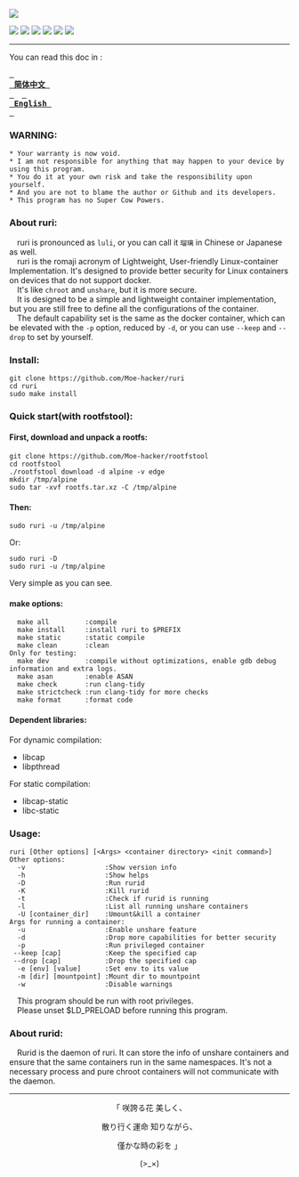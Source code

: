 
![](https://github.com/Moe-hacker/ruri/raw/main/logo/logo.png)

![](https://img.shields.io/github/stars/Moe-hacker/ruri?style=for-the-badge&color=fee4d0&logo=instatus&logoColor=fee4d0)
![](https://img.shields.io/github/forks/Moe-hacker/ruri?style=for-the-badge&color=fee4d0&logo=git&logoColor=fee4d0)
![](https://img.shields.io/github/license/Moe-hacker/ruri?style=for-the-badge&color=fee4d0&logo=apache&logoColor=fee4d0)
![](https://img.shields.io/github/repo-size/Moe-hacker/ruri?style=for-the-badge&color=fee4d0&logo=files&logoColor=fee4d0)
![](https://img.shields.io/github/last-commit/Moe-hacker/ruri?style=for-the-badge&color=fee4d0&logo=codeigniter&logoColor=fee4d0)
![](https://img.shields.io/badge/language-c-green?style=for-the-badge&color=fee4d0&logo=sharp&logoColor=fee4d0)

-----------------     
You can read this doc in :

**[<kbd> <br> 简体中文 <br> </kbd>](https://github.com/Moe-hacker/ruri/blob/main/README-zh.md)**&emsp;**[<kbd> <br> English <br> </kbd>](https://github.com/Moe-hacker/ruri/blob/main/README.md)**

### WARNING:      
```
* Your warranty is now void.
* I am not responsible for anything that may happen to your device by using this program.
* You do it at your own risk and take the responsibility upon yourself.
* And you are not to blame the author or Github and its developers.
* This program has no Super Cow Powers.
```
### About ruri:         
&emsp;ruri is pronounced as  `luli`, or you can call it `瑠璃` in Chinese or Japanese as well.       
&emsp;ruri is the romaji acronym of Lightweight, User-friendly Linux-container Implementation. It's designed to provide better security for Linux containers on devices that do not support docker.       
&emsp;It's like `chroot` and `unshare`, but it is more secure.       
&emsp;It is designed to be a simple and lightweight container implementation, but you are still free to define all the configurations of the container.          
&emsp;The default capability set is the same as the docker container, which can be elevated with the `-p` option, reduced by `-d`, or you can use `--keep` and `--drop` to set by yourself.      
### Install:      
```
git clone https://github.com/Moe-hacker/ruri
cd ruri
sudo make install
```
### Quick start(with rootfstool):
#### First, download and unpack a rootfs:
```
git clone https://github.com/Moe-hacker/rootfstool
cd rootfstool
./rootfstool download -d alpine -v edge
mkdir /tmp/alpine
sudo tar -xvf rootfs.tar.xz -C /tmp/alpine
```
#### Then:
```
sudo ruri -u /tmp/alpine
```
Or:      
```
sudo ruri -D
sudo ruri -u /tmp/alpine
```
Very simple as you can see.    
#### make options:
```text
  make all         :compile
  make install     :install ruri to $PREFIX
  make static      :static compile
  make clean       :clean
Only for testing:
  make dev         :compile without optimizations, enable gdb debug information and extra logs.
  make asan        :enable ASAN
  make check       :run clang-tidy
  make strictcheck :run clang-tidy for more checks
  make format      :format code
```
#### Dependent libraries:
For dynamic compilation:         
- libcap       
- libpthread 
     
For static compilation:         
- libcap-static
- libc-static         
### Usage:    
```text
ruri [Other options] [<Args> <container directory> <init command>]
Other options:
  -v                    :Show version info
  -h                    :Show helps
  -D                    :Run rurid
  -K                    :Kill rurid
  -t                    :Check if rurid is running
  -l                    :List all running unshare containers
  -U [container_dir]    :Umount&kill a container
Args for running a container:
  -u                    :Enable unshare feature
  -d                    :Drop more capabilities for better security
  -p                    :Run privileged container
 --keep [cap]           :Keep the specified cap
 --drop [cap]           :Drop the specified cap
  -e [env] [value]      :Set env to its value
  -m [dir] [mountpoint] :Mount dir to mountpoint
  -w                    :Disable warnings
```
&emsp;This program should be run with root privileges.        
&emsp;Please unset $LD_PRELOAD before running this program.              
### About rurid:         
&emsp;Rurid is the daemon of ruri. It can store the info of unshare containers and ensure that the same containers run in the same namespaces. It's not a necessary process and pure chroot containers will not communicate with the daemon.     

--------
<p align="center">「 咲誇る花 美しく、</p>    
<p align="center">散り行く運命 知りながら、</p>    
<p align="center">僅かな時の彩を 」</p>          
<p align="center">(>_×)</p>
